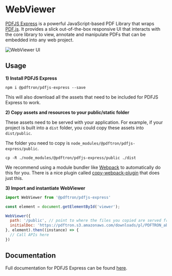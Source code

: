 # WebViewer

[PDFJS Express](https://pdfjs.express) is a powerful JavaScript-based PDF Library that wraps [PDF.js](https://mozilla.github.io/pdf.js/). It provides a slick out-of-the-box responsive UI that interacts with the core library to view, annotate and manipulate PDFs that can be embedded into any web project.

![WebViewer UI](https://www.pdftron.com/downloads/pl/webviewer-ui.png)

## Usage

**1) Install PDFJS Express**
```
npm i @pdftron/pdfjs-express --save
```

This will also download all the assets that need to be included for PDFJS Express to work.

**2) Copy assets and resources to your public/static folder**

These assets need to be served with your application. For example, if your project is built into a `dist` folder, you could copy these assets into `dist/public`.

The folder you need to copy is `node_modules/@pdftron/pdfjs-express/public`.
```
cp -R ./node_modules/@pdftron/pdfjs-express/public ./dist
```

We recommend using a module bundler like [Webpack](https://webpack.js.org/) to automatically do this for you. There is a nice plugin called [copy-webpack-plugin](https://github.com/webpack-contrib/copy-webpack-plugin) that does just this.

**3) Import and instantiate WebViewer**

```js
import WebViewer from '@pdftron/pdfjs-express'

const element = document.getElementById('viewer');

WebViewer({
  path: '/public', // point to where the files you copied are served from
  initialDoc: 'https://pdftron.s3.amazonaws.com/downloads/pl/PDFTRON_about.pdf' // path to your document
}, element).then((instance) => {
  // Call APIs here
})
```

## Documentation
Full documentation for PDFJS Express can be found [here](https://pdfjs.express/documentation/get-started/overview).